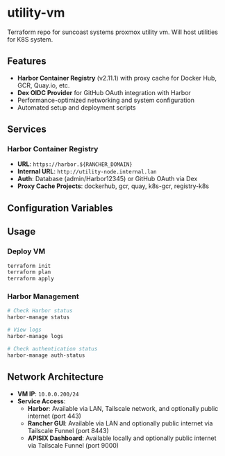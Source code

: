 # utility-vm

Terraform repo for suncoast systems proxmox utility vm. Will host utilities for K8S system.

## Features

- **Harbor Container Registry** (v2.11.1) with proxy cache for Docker Hub, GCR, Quay.io, etc.
- **Dex OIDC Provider** for GitHub OAuth integration with Harbor
- Performance-optimized networking and system configuration
- Automated setup and deployment scripts

## Services

### Harbor Container Registry

- **URL**: `https://harbor.${RANCHER_DOMAIN}`
- **Internal URL**: `http://utility-node.internal.lan`
- **Auth**: Database (admin/Harbor12345) or GitHub OAuth via Dex
- **Proxy Cache Projects**: dockerhub, gcr, quay, k8s-gcr, registry-k8s

## Configuration Variables

## Usage

### Deploy VM

```bash
terraform init
terraform plan
terraform apply
```

### Harbor Management

```bash
# Check Harbor status
harbor-manage status

# View logs
harbor-manage logs

# Check authentication status
harbor-manage auth-status
```

## Network Architecture

- **VM IP**: `10.0.0.200/24`
- **Service Access**:
  - **Harbor**: Available via LAN, Tailscale network, and optionally public internet (port 443)
  - **Rancher GUI**: Available via LAN and optionally public internet via Tailscale Funnel (port 8443)
  - **APISIX Dashboard**: Available locally and optionally public internet via Tailscale Funnel (port 9000)
